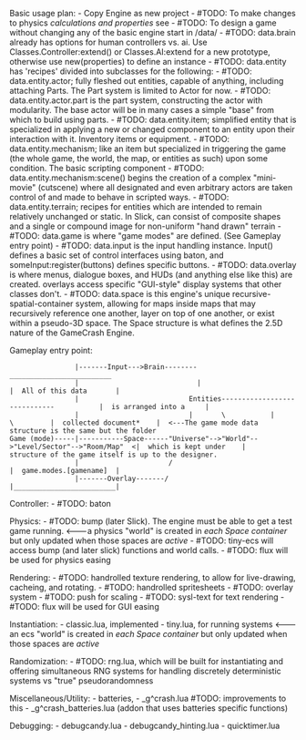 Basic usage plan:
    - Copy Engine as new project
    - #TODO: To make changes to physics *calculations and properties* see 
    - #TODO: To design a game without changing any of the basic engine start in /data/
        - #TODO: data.brain already has options for human controllers vs. ai. Use Classes.Controller:extend() or Classes.AI:extend for a new prototype, otherwise use new(properties) to define an instance
        - #TODO: data.entity has 'recipes' divided into subclasses for the following:
            - #TODO: data.entity.actor; fully fleshed out entities, capable of anything, including attaching Parts. The Part system is limited to Actor for now.
                - #TODO: data.entity.actor.part is the part system, constructing the actor with modularity. The base actor will be in many cases a simple "base" from which to build using parts.
            - #TODO: data.entity.item; simplified entity that is specialized in applying a new or changed component to an entity upon their interaction with it. Inventory items or equipment.
            - #TODO: data.entity.mechanism; like an item but specialized in triggering the game (the whole game, the world, the map, or entities as such) upon some condition. The basic scripting component
                - #TODO: data.entity.mechanism:scene() begins the creation of a complex "mini-movie" (cutscene) where all designated and even arbitrary actors are taken control of and made to behave in scripted ways.
            - #TODO: data.entity.terrain; recipes for entities which are intended to remain relatively unchanged or static. In Slick, can consist of composite shapes and a single or compound image for non-uniform "hand drawn" terrain
        - #TODO: data.game is where "game modes" are defined. (See Gameplay entry point)
        - #TODO: data.input is the input handling instance. Input() defines a basic set of control interfaces using baton, and someInput:register(buttons) defines specific buttons.
        - #TODO: data.overlay is where menus, dialogue boxes, and HUDs (and anything else like this) are created. overlays access specific "GUI-style" display systems that other classes don't.
        - #TODO: data.space is this engine's unique recursive-spatial-container system, allowing for maps inside maps that may recursively reference one another, layer on top of one another, or
                                                            exist within a pseudo-3D space. The Space structure is what defines the 2.5D nature of the GameCrash Engine.
        
        
        
Gameplay entry point:
    
    
                    |-------Input--->Brain--------                                               _________________________
                    |                             |                                             |  All of this data       |
                    |                           Entities-----------------------------           |  is arranged into a     |
                    |                           |       \           |                 \         |  collected document*    |  <---The game mode data structure is the same but the folder
    Game (mode)-----|-----------Space------"Universe"-->"World"-->"Level/Sector"-->"Room/Map"  <|  which is kept under    |             structure of the game itself is up to the designer.
                    |                      /                                                    |  game.modes.[gamename]  |
                    |-------Overlay-------/                                                     |_________________________|



Controller:
    - #TODO: baton

Physics:
    - #TODO: bump (later Slick). The engine must be able to get a test game running.   <---a physics "world" is created in *each Space container* but only updated when those spaces are *active*
    - #TODO: tiny-ecs will access bump (and later slick) functions and world calls.
    - #TODO: flux will be used for physics easing

Rendering:
    - #TODO: handrolled texture rendering, to allow for live-drawing, cacheing, and rotating.
    - #TODO: handrolled spritesheets
    - #TODO: overlay system
    - #TODO: push for scaling
    - #TODO: sysl-text for text rendering
    - #TODO: flux will be used for GUI easing

Instantiation:
    - classic.lua, implemented
    - tiny.lua, for running systems                                        <--- an ecs "world" is created in *each Space container* but only updated when those spaces are *active*

Randomization:
    - #TODO: rng.lua, which will be built for instantiating and offering simultaneous RNG systems for handling discretely deterministic systems vs "true" pseudorandomness


Miscellaneous/Utility:
    - batteries,
    - _g^crash.lua #TODO: improvements to this
    - _g^crash_batteries.lua (addon that uses batteries specific functions)

Debugging:
    - debugcandy.lua
    - debugcandy_hinting.lua
    - quicktimer.lua


